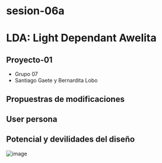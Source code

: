 # sesion-06a
# LDA: Light Dependant Awelita
## Proyecto-01
- Grupo 07
- Santiago Gaete y Bernardita Lobo

## Propuestras de modificaciones
## User persona

## Potencial y devilidades del diseño 

![image](https://github.com/user-attachments/assets/52fdcfc2-3d10-4124-bc24-b52c78113fe5)

